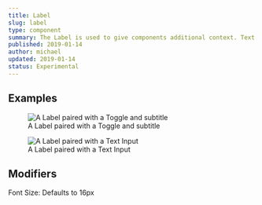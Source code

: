 ```yaml
---
title: Label
slug: label
type: component
summary: The Label is used to give components additional context. Text Input, and Toggle use Label.
published: 2019-01-14
author: michael
updated: 2019-01-14
status: Experimental
---
```


##  Examples

<figure>
    <img src="/static/images/label-toggle.png" alt="A Label paired with a Toggle and subtitle">
    <figcaption>A Label paired with a Toggle and subtitle</figcaption>
</figure>

<figure>
    <img src="/static/images/label-text-input.png" alt="A Label paired with a Text Input">
    <figcaption>A Label paired with a Text Input</figcaption>
</figure>

## Modifiers
Font Size: Defaults to 16px